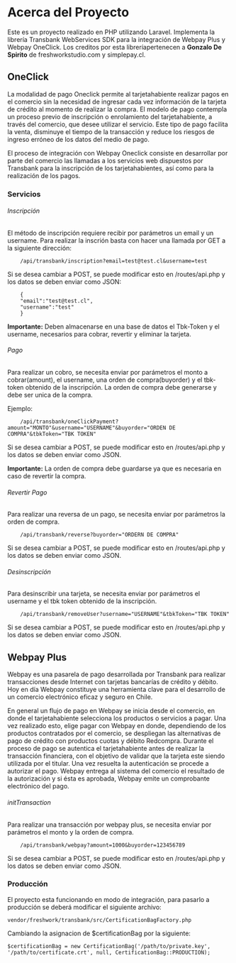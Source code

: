 # Acerca del Proyecto

Este es un proyecto realizado en PHP utilizando Laravel. 
Implementa la librería Transbank WebServices SDK para la integración de Webpay Plus y Webpay OneClick. 
Los creditos por esta libreríapertenecen a **Gonzalo De Spirito** de freshworkstudio.com y simplepay.cl.

## OneClick
La modalidad de pago Oneclick permite al tarjetahabiente realizar pagos en el comercio sin la
necesidad de ingresar cada vez información de la tarjeta de crédito al momento de realizar la
compra. El modelo de pago contempla un proceso previo de inscripción o enrolamiento del
tarjetahabiente, a través del comercio, que desee utilizar el servicio. Este tipo de pago facilita la
venta, disminuye el tiempo de la transacción y reduce los riesgos de ingreso erróneo de los datos
del medio de pago.

El proceso de integración con Webpay Oneclick consiste en desarrollar por parte del comercio las
llamadas a los servicios web dispuestos por Transbank para la inscripción de los tarjetahabientes,
así como para la realización de los pagos.

### Servicios

###### Inscripción
El método de inscripción requiere recibir por parámetros un email y un username.
Para realizar la inscrión basta con  hacer una llamada por GET a la siguiente dirección:

        /api/transbank/inscription?email=test@test.cl&username=test

Si se desea cambiar a POST, se puede modificar esto en /routes/api.php y los datos se deben enviar como JSON:

        {
        "email":"test@test.cl",
        "username":"test"
        }

**Importante:** Deben almacenarse en una base de datos el Tbk-Token y el username, necesarios para cobrar, revertir y eliminar la tarjeta.

###### Pago
 Para realizar un cobro, se necesita enviar por parámetros el monto a cobrar(amount), el username, una orden de compra(buyorder) y el tbk-token obtenido de la inscripción.
 La orden de compra debe generarse y debe ser unica de la compra.
 
 Ejemplo:
 
        /api/transbank/oneClickPayment?amount="MONTO"&username="USERNAME"&buyorder="ORDEN DE COMPRA"&tbkToken="TBK TOKEN"

Si se desea cambiar a POST, se puede modificar esto en /routes/api.php y los datos se deben enviar como JSON.

**Importante:** La orden de compra debe guardarse ya que es necesaria en caso de revertir la compra.
###### Revertir Pago
 Para realizar una reversa de un pago, se necesita enviar por parámetros la orden de compra.
        
        /api/transbank/reverse?buyorder="ORDERN DE COMPRA"

Si se desea cambiar a POST, se puede modificar esto en /routes/api.php y los datos se deben enviar como JSON.

###### Desinscripción
Para desinscribir una tarjeta, se necesita enviar por parámetros el username y el tbk token obtenido de la inscripción.

        /api/transbank/removeUser?username="USERNAME"&tbkToken="TBK TOKEN"

Si se desea cambiar a POST, se puede modificar esto en /routes/api.php y los datos se deben enviar como JSON.

## Webpay Plus
Webpay es una pasarela de pago desarrollada por Transbank para realizar transacciones desde Internet con tarjetas bancarías de crédito y débito. Hoy en día Webpay constituye una herramienta clave para el desarrollo de un comercio electrónico eficaz y seguro en Chile. 

En general un flujo de pago en Webpay se inicia desde el comercio, en donde el tarjetahabiente selecciona los productos o servicios a pagar. Una vez realizado esto, elige pagar con Webpay en donde, dependiendo de los productos contratados por el comercio, se despliegan las alternativas de pago de crédito con productos cuotas y débito Redcompra. Durante el proceso de pago se autentica el tarjetahabiente antes de realizar la transacción financiera, con el objetivo de validar que la tarjeta este siendo utilizada por el titular. Una vez resuelta la autenticación se procede a autorizar el pago. Webpay entrega al sistema del comercio el resultado de la autorización y si ésta es aprobada, Webpay emite un comprobante electrónico del pago.

###### initTransaction

Para realizar una transacción por webpay plus, se necesita enviar por parámetros el monto y la orden de compra.

        /api/transbank/webpay?amount=1000&buyorder=123456789

Si se desea cambiar a POST, se puede modificar esto en /routes/api.php y los datos se deben enviar como JSON.

### Producción
El proyecto esta funcionando en modo de integración, para pasarlo a producción se deberá modificar el siguiente archivo:

    vendor/freshwork/transbank/src/CertificationBagFactory.php

Cambiando la asignacion de $certificationBag por la siguiente:    

    $certificationBag = new CertificationBag('/path/to/private.key', '/path/to/certificate.crt', null, CertificationBag::PRODUCTION);
